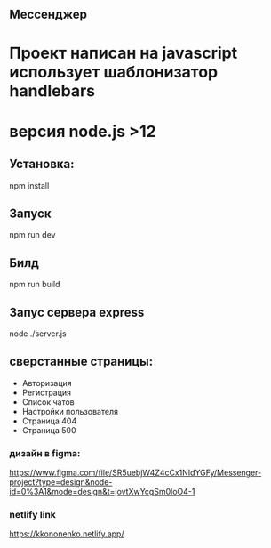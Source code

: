 ## Мессенджер
# Проект написан на javascript использует шаблонизатор handlebars
# версия node.js >12

## Установка:
npm install

## Запуск
npm run dev

## Билд
npm run build

## Запус сервера express
node ./server.js

## сверстанные страницы:
- Авторизация
- Регистрация
- Список чатов
- Настройки пользователя
- Страница 404
- Страница 500

### дизайн в figma:
https://www.figma.com/file/SR5uebjW4Z4cCx1NIdYGFy/Messenger-project?type=design&node-id=0%3A1&mode=design&t=jovtXwYcgSm0loO4-1

### netlify link
https://kkononenko.netlify.app/